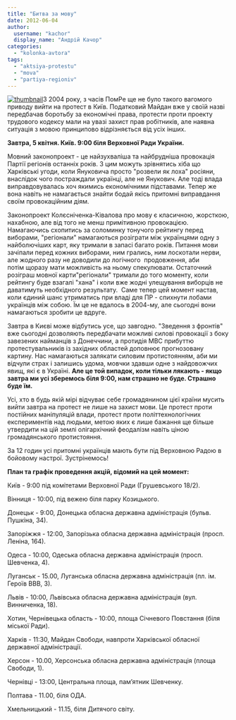 ```yaml
---
title: "Битва за мову"
date: 2012-06-04
author: 
  username: "kachor"
  display_name: "Андрій Качор"
categories: 
  - "kolonka-avtora"
tags: 
  - "aktsiya-protestu"
  - "mova"
  - "partiya-regioniv"
---
```


[![](https://mpz.brovary.org/wp-content/uploads/2012/06/thumbnail.jpg "thumbnail")](https://mpz.brovary.org/wp-content/uploads/2012/06/thumbnail.jpg)З 2004 року, з часів ПомРе ще не було такого вагомого приводу вийти на протест в Київ. Податковий Майдан вже у своїй назві передбачав боротьбу за економічні права, протести проти проекту трудового кодексу мали на увазі захист прав робітників, але наявна ситуація з мовою принципово відрізняється від усіх інших.

**Завтра, 5 квітня. Київ. 9:00 біля Верховної Ради України.**

Мовний законопроект - це найзухваліша та найбрудніша провокація Партії регіонів останніх років. З цим можуть зрівнятись хіба що Харківські угоди, коли Януковича просто "розвели як лоха" росіяни, внаслідок чого постраждали українці, але не Янукович. Але тоді влада виправдовувалась хоч якимись економічними підставами. Тепер же вона навіть не намагається знайти бодай якісь притомні виправдання своїм провокаційним діям.

Законопроект Колєсніченка-Ківалова про мову є класичною, жорсткою, нахабною, але від того не менш примітивною провокацією. Намагаючись схопитись за соломинку тонучого рейтингу перед виборами, "регіонали" намагаються розіграти між українцями одну з найболючіших карт, яку тримали в запасі багато років. Питання мови зачіпали перед кожних виборами, ним грались, ним лоскотали нерви, але жодного разу не доводили до логічного  продовження, аби потім щоразу мати можливість на ньому спекулювати. Остаточний розіграш мовної карти"регіонали" тримали до того моменту, коли рейтингу буде взагалі "хана" і коли вже жодні улещування виборців не даватимуть необхідного результату.  Саме тепер цей момент настав, коли єдиний шанс утриматись при владі для ПР - спихнути лобами українців між собою. Їм це не вдалось в 2004-му, але сьогодні вони намагаються зробити це вдруге.

Завтра в Києві може відбутись усе, що завгодно. "Зведення з фронтів" вже сьогодні дозволяють передбачати можливі силові провокації з боку завезених найманців з Донеччини, а протидія МВС прибуттю протестувальників із західних областей доповнює прогнозовану картину. Нас намагаються залякати силовим протистоянням, аби ми відчули страх і залишись удома, мовчки здавши одне з найдовожчих явищ, які є в Україні. **Але це той випадок, коли тільки лякають - якщо завтра ми усі зберемось біля 9:00, нам страшно не буде. Страшно буде їм.** 

Усі, хто в будь якій мірі відчуває себе громадянином цієї країни мусить вийти завтра на протест не лише на захист мови. Це протест проти постійних маніпуляцій влади, протест проти політтехнологічних експериментів над людьми, метою яких є лише бажання ще більше утвердити на цій землі олігархічний феодалізм навіть ціною громадянського протистояння.

За 12 годин усі притомні українців мають бути під Верховною Радою в бойовому настрої. Зустрінемось!

**План та графік проведення акцій, відомий на цей момент:** 

Київ - 9:00 під комітетами Верховної Ради (Грушевського 18/2).

Вінниця - 10:00, під вежею біля парку Козицького.

Донецьк - 9:00, Донецька обласна державна адміністрація (бульв. Пушкіна, 34).

Запоріжжя - 12:00, Запорізька обласна державна адміністрація (просп. Леніна, 164).

Одеса - 10:00, Одеська обласна державна адміністрація (просп. Шевченка, 4).

Луганськ - 15.00, Луганська обласна державна адміністрація (пл. ім. Героїв ВВВ, 3).

Львів - 10:00, Львівська обласна державна адміністрація (вул. Винниченка, 18).

Хотин, Чернівецька область - 10:00, площа Січневого Повстання (біля міської Ради).

Харків - 11:30, Майдан Свободи, навпроти Харківської обласної державної адміністрації.

Херсон - 10.00, Херсонська обласна державна адміністрація (площа Свободи, 1).

Чернівці - 13:00, Центральна площа, пам’ятник Шевченку.

Полтава - 11.00, біля ОДА.

Хмельницький - 11.15, біля Дитячого світу.

